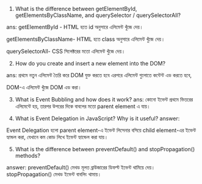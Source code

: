 1. What is the difference between getElementById, getElementsByClassName, and querySelector / querySelectorAll?

ans: getElementById - HTML হতে  id অনুসারে  এলিমেন্ট খুঁজে দেয়।

getElementsByClassName- HTML হতে class অনুসারে  এলিমেন্ট খুঁজে দেয়।

querySelectorAll- CSS সিলেক্টরের মতো এলিমেন্ট খুঁজে  দেয়।

2. How do you create and insert a new element into the DOM?

ans: 
প্রথমে নতুন এলিমেন্ট তৈরি করে DOM যুক্ত করতে হবে এরপরে এলিমেন্ট গুলোতে কন্টেন্ট এড করতে হবে,

DOM-এ  এলিমেন্ট খুঁজে  DOM এড করা।

3. What is Event Bubbling and how does it work?
ans:
কোনো ইভেন্ট প্রথমে ভিতরের এলিমেন্টে হয়, তারপর উপরের  দিকে বাবলের মতো parent element এ যায়।


4. What is Event Delegation in JavaScript? Why is it useful?
answer:

Event Delegation হলো parent element-এ ইভেন্ট লিসেনার বসিয়ে child element-এর ইভেন্ট হ্যান্ডল করা, যেখানে কম কোড লিখে ইভেন্ট হ্যান্ডেল করা যায়।


5. What is the difference between preventDefault() and stopPropagation() methods?

answer:
preventDefault() মেথড মূলত ব্রাউজারের ডিফল্ট ইভেন্ট থামিয়ে দেয়।
stopPropagation() মেথড ইভেন্ট বাবলিং থামায়।